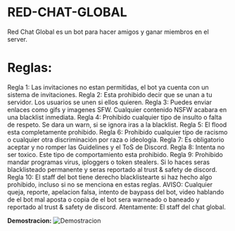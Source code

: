 # RED-CHAT-GLOBAL
Red Chat Global es un bot para hacer amigos y ganar miembros en el server.
# Reglas:
Regla 1: Las invitaciones no estan permitidas, el bot ya cuenta con un sistema de invitaciones.
Regla 2: Esta prohibido decir que se unan a tu servidor. Los usuarios se unen si ellos quieren.
Regla 3: Puedes enviar enlaces como gifs y imagenes SFW. Cualquier contenido NSFW acabara en una blacklist inmediata.
Regla 4: Prohibido cualquier tipo de insulto o falta de respeto. Se dara un warn, si se ignora iras a la blacklist.
Regla 5: El flood esta completamente prohibido.
Regla 6: Prohibido cualquier tipo de racismo o cualquier otra discriminación por raza o ideología.
Regla 7: Es obligatorio aceptar y no romper las Guidelines y el ToS de Discord.
Regla 8: Intenta no ser toxico. Este tipo de comportamiento esta prohibido.
Regla 9: Prohibido mandar programas virus, iploggers o token stealers. Si lo haces seras blacklisteado permanente y seras reportado al trust & safety de discord.
Regla 10: El staff del bot tiene derecho blacklistearte si haz hecho algo prohibido, incluso si no se menciona en estas reglas.
AVISO: Cualquier queja, reporte, apelacion falsa, intento de baypass del bot, video hablando de el bot mal aposta o copia de el bot sera warneado o baneado y reportado al trust & safety de discord.
Atentamente: El staff del chat global.

**Demostracion:**
![Demostracion](https://imgur.com/1QTo8r9)
